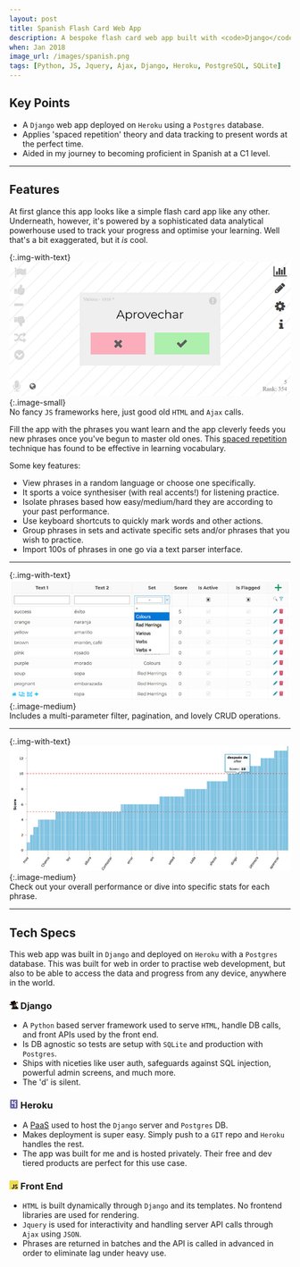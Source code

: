 ```yaml
---
layout: post
title: Spanish Flash Card Web App
description: A bespoke flash card web app built with <code>Django</code> used to teach myself Spanish vocabulary quickly using data to analyse my progress.
when: Jan 2018
image_url: /images/spanish.png
tags: [Python, JS, Jquery, Ajax, Django, Heroku, PostgreSQL, SQLite]
---
```


## Key Points
- A `Django` web app deployed on `Heroku` using a `Postgres` database.
- Applies 'spaced repetition' theory and data tracking to present words at the perfect time.
- Aided in my journey to becoming proficient in Spanish at a C1 level.

---

## Features

At first glance this app looks like a simple flash card app like any other. Underneath, however, it's powered by a sophisticated data analytical powerhouse used to track your progress and optimise your learning. Well that's a bit exaggerated, but it _is_ cool.

{:.img-with-text}
![Image of the UI](/images/spanish_ui.gif){:.image-small}<br>
No fancy `JS` frameworks here, just good old `HTML` and `Ajax` calls.

Fill the app with the phrases you want learn and the app cleverly feeds you new phrases once you've begun to master old ones. This [spaced repetition](https://en.wikipedia.org/wiki/Spaced_repetition) technique has found to be effective in learning vocabulary.

Some key features:
- View phrases in a random language or choose one specifically.
- It sports a voice synthesiser (with real accents!) for listening practice.
- Isolate phrases based how easy/medium/hard they are according to your past performance.
- Use keyboard shortcuts to quickly mark words and other actions.
- Group phrases in sets and activate specific sets and/or phrases that you wish to practice.
- Import 100s of phrases in one go via a text parser interface.

---

{:.img-with-text}
![Images of the content edit UI.](/images/spanish_words.jpg){:.image-medium}<br>
Includes a multi-parameter filter, pagination, and lovely CRUD operations.

---

{:.img-with-text}
![Images of stats.](/images/spanish_graph.jpg){:.image-medium}<br>
Check out your overall performance or dive into specific stats for each phrase.

---

## Tech Specs

This web app was built in `Django` and deployed on `Heroku` with a `Postgres` database. This was built for web in order to practise web development, but also to be able to access the data and progress from any device, anywhere in the world.

### ![The D is silent](/icons/django.png) Django
- A `Python` based server framework used to serve `HTML`, handle DB calls, and front APIs used by the front end.
- Is DB agnostic so tests are setup with `SQLite` and production with `Postgres`.
- Ships with niceties like user auth, safeguards against SQL injection, powerful admin screens, and much more.
- The 'd' is silent.

### ![Heroku](/icons/heroku.png) Heroku
- A [PaaS](https://en.wikipedia.org/wiki/Platform_as_a_service) used to host the `Django` server and `Postgres` DB.
- Makes deployment is super easy. Simply push to a `GIT` repo and `Heroku` handles the rest.
- The app was built for me and is hosted privately. Their free and dev tiered products are perfect for this use case.

### ![JS](/icons/javascript.png) Front End
- `HTML` is built dynamically through `Django` and its templates. No frontend libraries are used for rendering.
- `Jquery` is used for interactivity and handling server API calls through `Ajax` using `JSON`.
- Phrases are returned in batches and the API is called in advanced in order to eliminate lag under heavy use.
